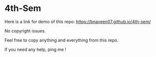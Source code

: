 # 4th-Sem
Here is a link for demo of this repo: https://bnaveen07.github.io/4th-sem/

No copyright issues.

Feel free to copy anything and everything from this repo.

If you need any help, ping me !
